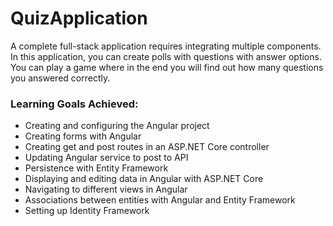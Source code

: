 # QuizApplication

A complete full-stack application requires integrating multiple components. In this application, you can create polls with questions with answer options. You can play a game where in the end you will find out how many questions you answered correctly.

### Learning Goals Achieved:
- Creating and configuring the Angular project
- Creating forms with Angular
- Creating get and post routes in an ASP.NET Core controller
- Updating Angular service to post to API
- Persistence with Entity Framework
- Displaying and editing data in Angular with ASP.NET Core
- Navigating to different views in Angular
- Associations between entities with Angular and Entity Framework
- Setting up Identity Framework

